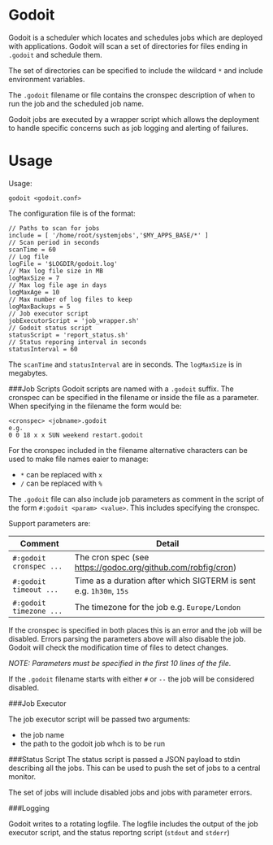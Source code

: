 Godoit
======

Godoit is a scheduler which locates and schedules jobs which are
deployed with applications. Godoit will scan a set of
directories for files ending in `.godoit` and schedule them.

The set of directories can be specified to include the wildcard `*` and
include environment variables.

The `.godoit` filename or file contains the cronspec description of when to run
the job and the scheduled job name.

Godoit jobs are executed by a wrapper script which allows the deployment
to handle specific concerns such as job logging and alerting of failures.

Usage
=============
Usage:

    godoit <godoit.conf>


The configuration file is of the format:

    // Paths to scan for jobs
    include = [ '/home/root/systemjobs','$MY_APPS_BASE/*' ]
    // Scan period in seconds
    scanTime = 60
    // Log file
    logFile = '$LOGDIR/godoit.log'
    // Max log file size in MB
    logMaxSize = 7
    // Max log file age in days
    logMaxAge = 10
    // Max number of log files to keep
    logMaxBackups = 5
    // Job executor script
    jobExecutorScript = 'job_wrapper.sh'
    // Godoit status script
    statusScript = 'report_status.sh'
    // Status reporing interval in seconds
    statusInterval = 60

The `scanTime` and `statusInterval` are in seconds. The `logMaxSize` is in megabytes.

###Job Scripts
Godoit scripts are named with a `.godoit` suffix. The cronspec can be specified in the 
filename or inside the file as a parameter. When specifying in the filename the form would be:

    <cronspec> <jobname>.godoit
    e.g.
    0 0 18 x x SUN weekend restart.godoit

For the cronspec included in the filename alternative characters can be used to
make file names eaier to manage:
* `*` can be replaced with `x`
* `/` can be replaced with `%`

The `.godoit` file can also include job parameters as comment in the script of 
the form `#:godoit <param> <value>`. This includes specifying the cronspec. 

Support parameters are:

Comment            | Detail
-------------------|-----------
`#:godoit cronspec ...`| The cron spec (see https://godoc.org/github.com/robfig/cron) 
`#:godoit timeout ...` | Time as a duration after which SIGTERM is sent e.g. `1h30m`, `15s`
`#:godoit timezone ...`| The timezone for the job e.g. `Europe/London`

If the cronspec is specified in both places this is an error and the job will be disabled.
Errors parsing the parameters above will also disable the job.
Godoit will check the modification time of files to detect changes.

*NOTE: Parameters must be specified in the first 10 lines of the file.*

If the `.godoit` filename starts with either `#` or `--` the job will be considered disabled.

###Job Executor

The job executor script will be passed two arguments:
* the job name
* the path to the godoit job whch is to be run

###Status Script
The status script is passed a JSON payload to stdin describing all the jobs.
This can be used to push the set of jobs to a central monitor.

The set of jobs will include disabled jobs and jobs with parameter errors.

###Logging

Godoit writes to a rotating logfile. The logfile includes the output
of the job executor script, and the status reportng script (`stdout` and `stderr`)